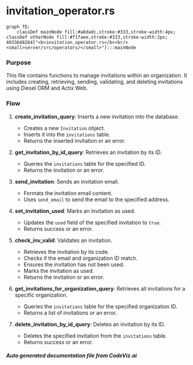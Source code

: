# invitation_operator.rs

```mermaid
graph TD;
    classDef mainNode fill:#a8dadc,stroke:#333,stroke-width:4px;
classDef otherNode fill:#f1faee,stroke:#333,stroke-width:2px;
4033648264["<b>invitation_operator.rs</b><br/><small>server/src/operators/</small>"]:::mainNode

```
### Purpose
This file contains functions to manage invitations within an organization. It includes creating, retrieving, sending, validating, and deleting invitations using Diesel ORM and Actix Web.

### Flow
1. **create_invitation_query**: Inserts a new invitation into the database.
   - Creates a new `Invitation` object.
   - Inserts it into the `invitations` table.
   - Returns the inserted invitation or an error.

2. **get_invitation_by_id_query**: Retrieves an invitation by its ID.
   - Queries the `invitations` table for the specified ID.
   - Returns the invitation or an error.

3. **send_invitation**: Sends an invitation email.
   - Formats the invitation email content.
   - Uses `send_email` to send the email to the specified address.

4. **set_invitation_used**: Marks an invitation as used.
   - Updates the `used` field of the specified invitation to `true`.
   - Returns success or an error.

5. **check_inv_valid**: Validates an invitation.
   - Retrieves the invitation by its code.
   - Checks if the email and organization ID match.
   - Ensures the invitation has not been used.
   - Marks the invitation as used.
   - Returns the invitation or an error.

6. **get_invitations_for_organization_query**: Retrieves all invitations for a specific organization.
   - Queries the `invitations` table for the specified organization ID.
   - Returns a list of invitations or an error.

7. **delete_invitation_by_id_query**: Deletes an invitation by its ID.
   - Deletes the specified invitation from the `invitations` table.
   - Returns success or an error.

##### Auto generated documentation file from CodeViz.ai
